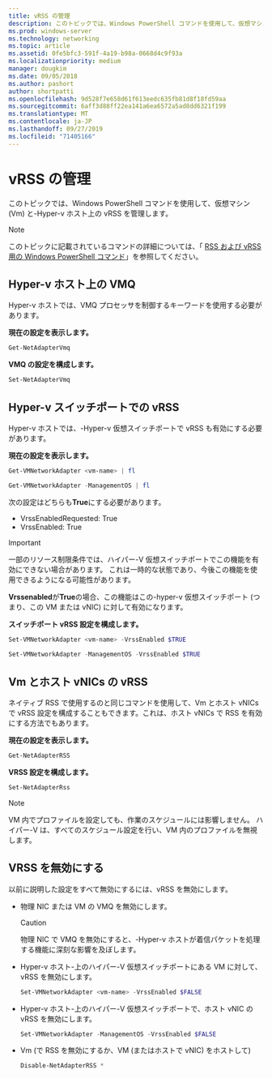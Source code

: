 ```yaml
---
title: vRSS の管理
description: このトピックでは、Windows PowerShell コマンドを使用して、仮想マシン (Vm) および Hyper-v ホストで vRSS を管理します。
ms.prod: windows-server
ms.technology: networking
ms.topic: article
ms.assetid: 0fe5bfc3-591f-4a19-b98a-0668d4c9f93a
ms.localizationpriority: medium
manager: dougkim
ms.date: 09/05/2018
ms.author: pashort
author: shortpatti
ms.openlocfilehash: 9d528f7e658d61f613eedc635fb81d8f18fd59aa
ms.sourcegitcommit: 6aff3d88ff22ea141a6ea6572a5ad8dd6321f199
ms.translationtype: MT
ms.contentlocale: ja-JP
ms.lasthandoff: 09/27/2019
ms.locfileid: "71405166"
---
```

# <a name="manage-vrss"></a>vRSS の管理

このトピックでは、Windows PowerShell コマンドを使用して、仮想マシン \(Vm\) と\-Hyper-v ホスト上の vRSS を管理します。

>[!NOTE]
>このトピックに記載されているコマンドの詳細については、「 [RSS および vRSS 用の Windows PowerShell コマンド](vrss-wps.md)」を参照してください。

## <a name="vmq-on-hyper-v-hosts"></a>Hyper-v ホスト上の VMQ

Hyper-v ホストでは、VMQ プロセッサを制御するキーワードを使用する必要があります。

**現在の設定を表示します。** 

```PowerShell
Get-NetAdapterVmq
```

**VMQ の設定を構成します。** 

```PowerShell
Set-NetAdapterVmq
```


## <a name="vrss-on-hyper-v-switch-ports"></a>Hyper-v スイッチポートでの vRSS

Hyper-v ホストでは、\-Hyper-v 仮想スイッチポートで vRSS も有効にする必要があります。

**現在の設定を表示します。**

```PowerShell
Get-VMNetworkAdapter <vm-name> | fl

Get-VMNetworkAdapter -ManagementOS | fl
```
    
次の設定はどちらも**True**にする必要があります。 

- VrssEnabledRequested: True
- VrssEnabled: True
    
>[!IMPORTANT]
>一部のリソース制限条件では、ハイパー\-V 仮想スイッチポートでこの機能を有効にできない場合があります。 これは一時的な状態であり、今後この機能を使用できるようになる可能性があります。
>
>**Vrssenabled**が**True**の場合、この機能はこの\-hyper-v 仮想スイッチポート (つまり、この VM または vNIC) に対して有効になります。

**スイッチポート vRSS 設定を構成します。**

```PowerShell
Set-VMNetworkAdapter <vm-name> -VrssEnabled $TRUE
    
Set-VMNetworkAdapter -ManagementOS -VrssEnabled $TRUE
```

## <a name="vrss-in-vms-and-host-vnics"></a>Vm とホスト vNICs の vRSS

ネイティブ RSS で使用するのと同じコマンドを使用して、Vm とホスト vNICs で vRSS 設定を構成することもできます。これは、ホスト vNICs で RSS を有効にする方法でもあります。  

**現在の設定を表示します。**

```PowerShell
Get-NetAdapterRSS
```

**VRSS 設定を構成します。**

```PowerShell
Set-NetAdapterRss
```

>[!NOTE]
> VM 内でプロファイルを設定しても、作業のスケジュールには影響しません。 ハイパー\-V は、すべてのスケジュール設定を行い、VM 内のプロファイルを無視します。

## <a name="disable-vrss"></a>VRSS を無効にする

以前に説明した設定をすべて無効にするには、vRSS を無効にします。

- 物理 NIC または VM の VMQ を無効にします。

  >[!CAUTION]
  >物理 NIC で VMQ を無効にすると、\-Hyper-v ホストが着信パケットを処理する機能に深刻な影響を及ぼします。

- Hyper-v ホスト\-上のハイパー\-V 仮想スイッチポートにある VM に対して、vRSS を無効にします。

   ```PowerShell
   Set-VMNetworkAdapter <vm-name> -VrssEnabled $FALSE
   ```

- Hyper-v ホスト\-上のハイパー\-V 仮想スイッチポートで、ホスト vNIC の vRSS を無効にします。

   ```PowerShell
   Set-VMNetworkAdapter -ManagementOS -VrssEnabled $FALSE
   ```

- Vm \(で RSS を無効にするか、VM \(またはホストで vNIC\) をホストして\)

   ```PowerShell
   Disable-NetAdapterRSS *
   ```
